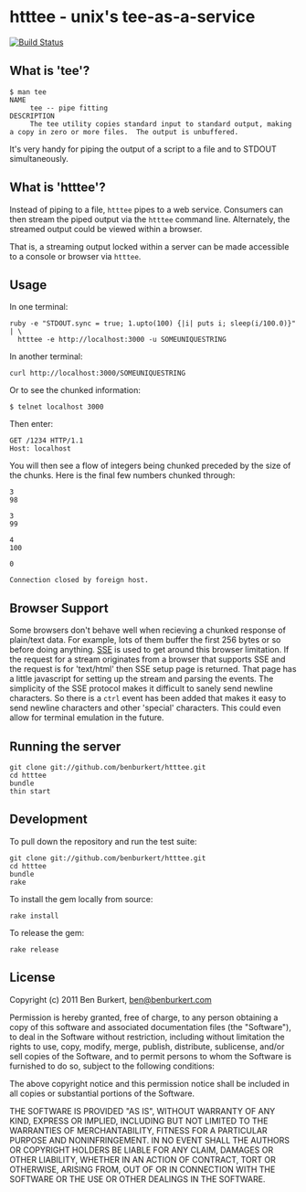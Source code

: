 # htttee - unix's tee-as-a-service

[![Build Status](https://travis-ci.org/benburkert/htttee.png)](https://travis-ci.org/benburkert/htttee)


## What is 'tee'?

    $ man tee
    NAME
         tee -- pipe fitting
    DESCRIPTION
         The tee utility copies standard input to standard output, making a copy in zero or more files.  The output is unbuffered.

It's very handy for piping the output of a script to a file and to STDOUT simultaneously.

## What is 'htttee'?

Instead of piping to a file, `htttee` pipes to a web service. Consumers can then stream the
piped output via the `htttee` command line. Alternately, the streamed output could be viewed
within a browser.

That is, a streaming output locked within a server can be made accessible to a console
or browser via `htttee`.

## Usage

In one terminal:

    ruby -e "STDOUT.sync = true; 1.upto(100) {|i| puts i; sleep(i/100.0)}" | \
      htttee -e http://localhost:3000 -u SOMEUNIQUESTRING

In another terminal:

    curl http://localhost:3000/SOMEUNIQUESTRING

Or to see the chunked information:

    $ telnet localhost 3000

Then enter:

    GET /1234 HTTP/1.1
    Host: localhost

You will then see a flow of integers being chunked preceded by the size of the chunks. Here is the 
final few numbers chunked through:

    3
    98
    
    3
    99
    
    4
    100
    
    0
    
    Connection closed by foreign host.

## Browser Support

Some browsers don't behave well when recieving a chunked response of plain/text data. For example,
lots of them buffer the first 256 bytes or so before doing anything. [SSE](http://www.html5rocks.com/en/tutorials/eventsource/basics/)
is used to get around this browser limitation. If the request for a stream originates from a browser
that supports SSE and the request is for 'text/html' then SSE setup page is returned. That page
has a little javascript for setting up the stream and parsing the events. The simplicity of the SSE
protocol makes it difficult to sanely send newline characters. So there is a `ctrl` event has been
added that makes it easy to send newline characters and other 'special' characters. This could even
allow for terminal emulation in the future.

## Running the server

    git clone git://github.com/benburkert/htttee.git
    cd htttee
    bundle
    thin start

## Development

To pull down the repository and run the test suite:

    git clone git://github.com/benburkert/htttee.git
    cd htttee
    bundle
    rake

To install the gem locally from source:

    rake install

To release the gem:

    rake release

## License

Copyright (c) 2011 Ben Burkert, ben@benburkert.com

Permission is hereby granted, free of charge, to any person obtaining
a copy of this software and associated documentation files (the
"Software"), to deal in the Software without restriction, including
without limitation the rights to use, copy, modify, merge, publish,
distribute, sublicense, and/or sell copies of the Software, and to
permit persons to whom the Software is furnished to do so, subject to
the following conditions:

The above copyright notice and this permission notice shall be
included in all copies or substantial portions of the Software.

THE SOFTWARE IS PROVIDED "AS IS", WITHOUT WARRANTY OF ANY KIND,
EXPRESS OR IMPLIED, INCLUDING BUT NOT LIMITED TO THE WARRANTIES OF
MERCHANTABILITY, FITNESS FOR A PARTICULAR PURPOSE AND
NONINFRINGEMENT. IN NO EVENT SHALL THE AUTHORS OR COPYRIGHT HOLDERS BE
LIABLE FOR ANY CLAIM, DAMAGES OR OTHER LIABILITY, WHETHER IN AN ACTION
OF CONTRACT, TORT OR OTHERWISE, ARISING FROM, OUT OF OR IN CONNECTION
WITH THE SOFTWARE OR THE USE OR OTHER DEALINGS IN THE SOFTWARE.